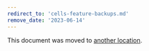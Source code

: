 ```yaml
---
redirect_to: 'cells-feature-backups.md'
remove_date: '2023-06-14'
---
```


This document was moved to [another location](cells-feature-backups.md).

<!-- This redirect file can be deleted after <2023-06-14>. -->
<!-- Redirects that point to other docs in the same project expire in three months. -->
<!-- Redirects that point to docs in a different project or site (link is not relative and starts with `https:`) expire in one year. -->
<!-- Before deletion, see: https://docs.gitlab.com/ee/development/documentation/redirects.html -->
